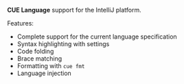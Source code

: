 **CUE Language** support for the IntelliJ platform.

Features:
- Complete support for the current language specification
- Syntax highlighting with settings
- Code folding
- Brace matching
- Formatting with `cue fmt`
- Language injection